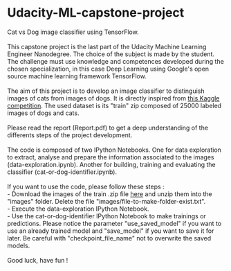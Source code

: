 # Udacity-ML-capstone-project
Cat vs Dog image classifier using TensorFlow.
<br><br>
This capstone project is the last part of the Udacity Machine Learning Engineer Nanodegree. The choice of the subject is made by the student. The challenge must use knowledge and competences developed during the chosen specialization, in this case Deep Learning using Google's open source machine learning framework TensorFlow.
<br><br>
The aim of this project is to develop an image classifier to distinguish images of cats from images of dogs. It is directly inspired from <a href="https://www.kaggle.com/c/dogs-vs-cats-redux-kernels-edition">this Kaggle competition</a>. The used dataset is its "train" zip composed of 25000 labeled images of dogs and cats.
<br><br>
Please read the report (Report.pdf) to get a deep understanding of the differents steps of the project development.
<br><br>
The code is composed of two IPython Notebooks. One for data exploration to extract, analyse and prepare the information associated to the images (data-exploration.ipynb). Another for building, training and evaluating the classifier (cat-or-dog-identifier.ipynb).
<br><br>
If you want to use the code, please follow these steps :
<br>- Download the images of the train .zip file <a href="https://www.kaggle.com/c/dogs-vs-cats-redux-kernels-edition/data">here</a> and unzip them into the "images" folder. Delete the file "images/file-to-make-folder-exist.txt".
<br>- Execute the data-exploration IPython Notebook.
<br>- Use the cat-or-dog-identifier IPython Notebook to make trainings or predictions. Please notice the parameter "use_saved_model" if you want to use an already trained model and "save_model" if you want to save it for later. Be careful with "checkpoint_file_name" not to overwrite the saved models.
<br><br>
Good luck, have fun !
